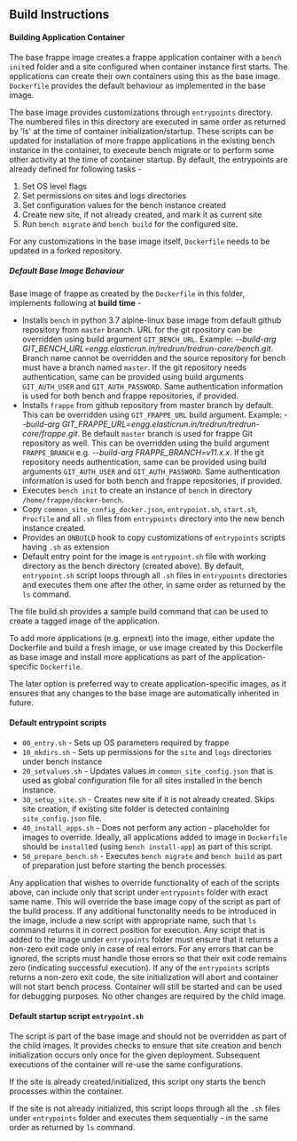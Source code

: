 ## Build Instructions

#### Building Application Container
The base frappe image creates a frappe application container with a `bench init`ed folder and a site configured when container instance first starts. The applications can create their own containers using this as the base image. `Dockerfile` provides the default behaviour as implemented in the base image.

The base image provides customizations through `entrypoints` directory. The numbered files in this directory are executed in same order as returned by 'ls' at the time of container initialization/startup. These scripts can be updated for installation of more frappe applications in the existing bench instance in the container, to execeute bench migrate or to perform some other activity at the time of container startup. By default, the entrypoints are already defined for following tasks -
1. Set OS level flags
2. Set permissions on sites and logs directories
3. Set configuration values for the bench instance created
4. Create new site, if not already created, and mark it as current site
5. Run `bench migrate` and `bench build` for the configured site.

For any customizations in the base image itself, `Dockerfile` needs to be updated in a forked repository.

##### Default Base Image Behaviour
Base image of frappe as created by the `Dockerfile` in this folder, implements following at **build time** -
* Installs `bench` in python 3.7 alpine-linux base image from default github repository from `master` branch. URL for the git rpository can be overridden using build argument `GIT_BENCH_URL`. Example: _--build-arg GIT_BENCH_URL=engg.elasticrun.in/tredrun/tredrun-core/bench.git_. Branch name cannot be overridden and the source repository for bench must have a branch named `master`. If the git repository needs authentication, same can be provided using build arguments `GIT_AUTH_USER` and `GIT_AUTH_PASSWORD`. Same authentication information is used for both bench and frappe repositories, if provided.
* Installs `frappe` from github repository from master branch by default. This can be overridden using `GIT_FRAPPE_URL` build argument. Example: _--build-arg GIT_FRAPPE_URL=engg.elasticrun.in/tredrun/tredrun-core/frappe.git_. Be default `master` branch is used for frappe Git repository as well. This can be overridden using the build argument `FRAPPE_BRANCH` e.g. _--build-arg FRAPPE_BRANCH=v11.x.x_. If the git repository needs authentication, same can be provided using build arguments `GIT_AUTH_USER` and `GIT_AUTH_PASSWORD`. Same authentication information is used for both bench and frappe repositories, if provided.
* Executes `bench init` to create an instance of `bench` in directory `/home/frappe/docker-bench`.
* Copy `common_site_config_docker.json`, `entrypoint.sh`, `start.sh`, `Procfile` and all `.sh` files from `entrypoints` directory into the new bench instance created.
* Provides an `ONBUILD` hook to copy customizations of `entrypoints` scripts having `.sh` as extension
* Default entry point for the image is `entrypoint.sh` file with working directory as the bench directory (created above). By default, `entrypoint.sh` script loops through all `.sh` files in `entrypoints` directories and executes them one after the other, in same order as returned by the `ls` command.

The file build.sh provides a sample build command that can be used to create a tagged image of the application.

To add more applications (e.g. erpnext) into the image, either update the Dockerfile and build a fresh image, or use image created by this Dockerfile as base image and install more applications as part of the application-specific `Dockerfile`.

The later option is preferred way to create application-specific images, as it ensures that any changes to the base image are automatically inherited in future.

#### Default entrypoint scripts
* `00_entry.sh` - Sets up OS parameters required by frappe
* `10_mkdirs.sh` - Sets up permissions for the `site` and `logs` directories under bench instance
* `20_setvalues.sh` - Updates values in `common_site_config.json` that is used as global configuration file for all sites installed in the bench instance.
* `30_setup_site.sh` - Creates new site if it is not already created. Skips site creation, if existing site folder is detected containing `site_config.json` file.
* `40_install_apps.sh` - Does not perform any action - placeholder for images to override. Ideally, all applications added to image in `Dockerfile` should be `install`ed (using `bench install-app`) as part of this script.
* `50_prepare_bench.sh` - Executes `bench migrate` and `bench build` as part of preparation just before starting the bench processes.

Any application that wishes to override functionality of each of the scripts above, can include only that script under `entrypoints` folder with exact same name. This will override the base image copy of the script as part of the build process. If any additional functonality needs to be introduced in the image, include a new script with appropriate name, such that `ls` command returns it in correct position for execution. Any script that is added to the image under `entrypoints` folder must ensure that it returns a non-zero exit code only in case of real errors. For any errors that can be ignored, the scripts must handle those errors so that their exit code remains zero (indicating successful execution). If any of the `entrypoints` scripts returns a non-zero exit code, the site initialization will abort and container will not start bench process. Container will still be started and can be used for debugging purposes. No other changes are required by the child image.

#### Default startup script `entrypoint.sh`
The script is part of the base image and should not be overridden as part of the child images. It provides checks to ensure that site creation and bench initialization occurs only once for the given deployment. Subsequent executions of the container will re-use the same configurations.

If the site is already created/initialized, this script ony starts the bench processes within the container.

If the site is not already initialized, this script loops through all the `.sh` files under `entrypoints` folder and executes them sequentially - in the same order as returned by `ls` command.
